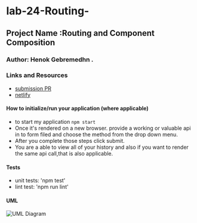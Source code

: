 # lab-24-Routing-
## Project Name :Routing and Component Composition

### Author: Henok Gebremedhn .

### Links and Resources


- [submission PR](https://github.com/henok-401-javascript/lab-24-routing-/pull/2)
- [netlify](https://infallible-mccarthy-ea18ab.netlify.app/)


#### How to initialize/run your application (where applicable)

- to start my application `npm start` 
- Once it's rendered on a new browser. provide a working or valuable api in to form filed and choose the method from the drop down menu.
- After you complete those steps click submit.
- You are a able to view all of your history and also if you want to render the same api call,that is also applicable. 

#### Tests

- unit tests: 'npm test'
- lint test: 'npm run lint'

#### UML

![UML Diagram]()
